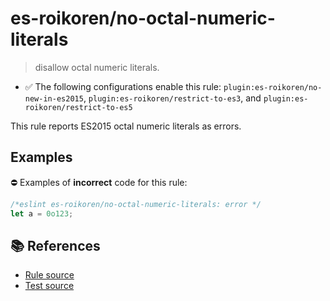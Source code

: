 # es-roikoren/no-octal-numeric-literals
> disallow octal numeric literals.

- ✅ The following configurations enable this rule: `plugin:es-roikoren/no-new-in-es2015`, `plugin:es-roikoren/restrict-to-es3`, and `plugin:es-roikoren/restrict-to-es5`

This rule reports ES2015 octal numeric literals as errors.

## Examples

⛔ Examples of **incorrect** code for this rule:

```js
/*eslint es-roikoren/no-octal-numeric-literals: error */
let a = 0o123;
```

## 📚 References

- [Rule source](https://github.com/roikoren755/eslint-plugin-es/blob/v0.0.1/src/rules/no-octal-numeric-literals.ts)
- [Test source](https://github.com/roikoren755/eslint-plugin-es/blob/v0.0.1/tests/src/rules/no-octal-numeric-literals.ts)

